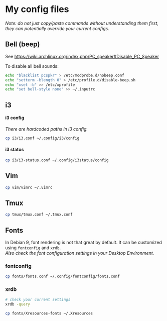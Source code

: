# My config files

*Note: do not just copy/paste commands without understanding them first, they can potentially override your current configs.*

## Bell (beep)

See https://wiki.archlinux.org/index.php/PC_speaker#Disable_PC_Speaker

To disable all bell sounds:
```bash
echo "blacklist pcspkr" > /etc/modprobe.d/nobeep.conf
echo "setterm -blength 0" > /etc/profile.d/disable-beep.sh
echo "xset -b" >> /etc/xprofile
echo "set bell-style none" >> ~/.inputrc
```

## i3

####  i3 config
*There are hardcoded paths in i3 config.*
```bash
cp i3/i3.conf ~/.config/i3/config
```

####  i3 status
```bash
cp i3/i3-status.conf ~/.config/i3status/config
```

## Vim

```bash
cp vim/vimrc ~/.vimrc
```

## Tmux

```bash
cp tmux/tmux.conf ~/.tmux.conf
```
## Fonts

In Debian 9, font rendering is not that great by default. It can be customized using `fontconfig` and `xrdb`.<br>
*Also check the font configuration settings in your Desktop Environment.*

### fontconfig

```bash
cp fonts/fonts.conf ~/.config/fontconfig/fonts.conf
```

### xrdb

```bash
# check your current settings
xrdb -query

cp fonts/Xresources-fonts ~/.Xresources
```
